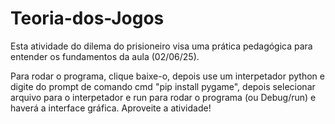 # Teoria-dos-Jogos
Esta atividade do dilema do prisioneiro visa uma prática pedagógica para entender os fundamentos da aula (02/06/25).

Para rodar o programa, clique baixe-o, depois use um interpetador python e digite do prompt de comando cmd "pip install pygame", depois selecionar arquivo para o interpetador e run para rodar o programa (ou Debug/run) e haverá a interface gráfica.
Aproveite a atividade!
